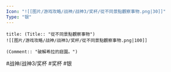 ```yaml
---
Icon: "![[图片/游戏攻略/战神/战神3/奖杯/從不同景點觀察事物.png|30]]"
Type: "银"
---
```

```ad-common-silver-trophy
title: (Title:: "從不同景點觀察事物")
![[图片/游戏攻略/战神/战神3/奖杯/從不同景點觀察事物.png|100]]

(Comment:: "破解希拉的庭園。")
```

#战神/战神3/奖杯 #奖杯 #银
